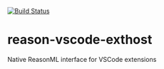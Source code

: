 [![Build Status](https://dev.azure.com/onivim/oni2/_apis/build/status/onivim.reason-vscode-exthost?branchName=master)](https://dev.azure.com/onivim/oni2/_build/latest?definitionId=22&branchName=master)

# reason-vscode-exthost
Native ReasonML interface for VSCode extensions
